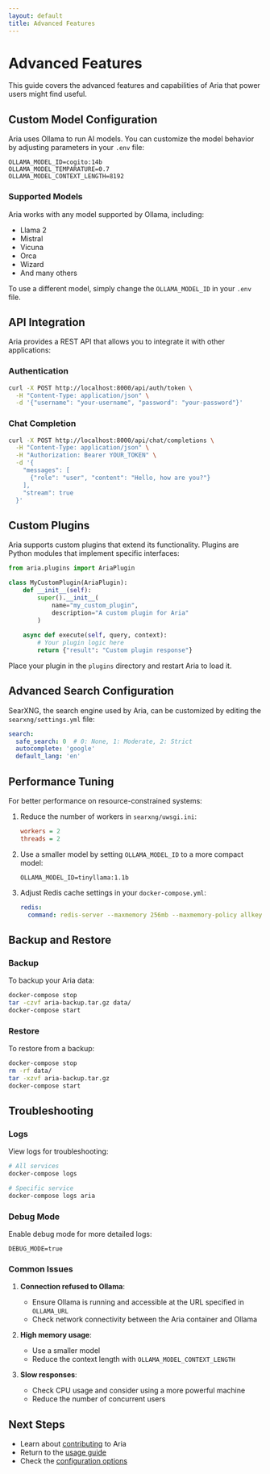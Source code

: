 ```yaml
---
layout: default
title: Advanced Features
---
```


# Advanced Features

This guide covers the advanced features and capabilities of Aria that power users might find useful.

## Custom Model Configuration

Aria uses Ollama to run AI models. You can customize the model behavior by adjusting parameters in your `.env` file:

```env
OLLAMA_MODEL_ID=cogito:14b
OLLAMA_MODEL_TEMPARATURE=0.7
OLLAMA_MODEL_CONTEXT_LENGTH=8192
```

### Supported Models

Aria works with any model supported by Ollama, including:

- Llama 2
- Mistral
- Vicuna
- Orca
- Wizard
- And many others

To use a different model, simply change the `OLLAMA_MODEL_ID` in your `.env` file.

## API Integration

Aria provides a REST API that allows you to integrate it with other applications:

### Authentication

```bash
curl -X POST http://localhost:8000/api/auth/token \
  -H "Content-Type: application/json" \
  -d '{"username": "your-username", "password": "your-password"}'
```

### Chat Completion

```bash
curl -X POST http://localhost:8000/api/chat/completions \
  -H "Content-Type: application/json" \
  -H "Authorization: Bearer YOUR_TOKEN" \
  -d '{
    "messages": [
      {"role": "user", "content": "Hello, how are you?"}
    ],
    "stream": true
  }'
```

## Custom Plugins

Aria supports custom plugins that extend its functionality. Plugins are Python modules that implement specific interfaces:

```python
from aria.plugins import AriaPlugin

class MyCustomPlugin(AriaPlugin):
    def __init__(self):
        super().__init__(
            name="my_custom_plugin",
            description="A custom plugin for Aria"
        )
    
    async def execute(self, query, context):
        # Your plugin logic here
        return {"result": "Custom plugin response"}
```

Place your plugin in the `plugins` directory and restart Aria to load it.

## Advanced Search Configuration

SearXNG, the search engine used by Aria, can be customized by editing the `searxng/settings.yml` file:

```yaml
search:
  safe_search: 0  # 0: None, 1: Moderate, 2: Strict
  autocomplete: 'google'
  default_lang: 'en'
```

## Performance Tuning

For better performance on resource-constrained systems:

1. Reduce the number of workers in `searxng/uwsgi.ini`:
   ```ini
   workers = 2
   threads = 2
   ```

2. Use a smaller model by setting `OLLAMA_MODEL_ID` to a more compact model:
   ```env
   OLLAMA_MODEL_ID=tinyllama:1.1b
   ```

3. Adjust Redis cache settings in your `docker-compose.yml`:
   ```yaml
   redis:
     command: redis-server --maxmemory 256mb --maxmemory-policy allkeys-lru
   ```

## Backup and Restore

### Backup

To backup your Aria data:

```bash
docker-compose stop
tar -czvf aria-backup.tar.gz data/
docker-compose start
```

### Restore

To restore from a backup:

```bash
docker-compose stop
rm -rf data/
tar -xzvf aria-backup.tar.gz
docker-compose start
```

## Troubleshooting

### Logs

View logs for troubleshooting:

```bash
# All services
docker-compose logs

# Specific service
docker-compose logs aria
```

### Debug Mode

Enable debug mode for more detailed logs:

```env
DEBUG_MODE=true
```

### Common Issues

1. **Connection refused to Ollama**:
   - Ensure Ollama is running and accessible at the URL specified in `OLLAMA_URL`
   - Check network connectivity between the Aria container and Ollama

2. **High memory usage**:
   - Use a smaller model
   - Reduce the context length with `OLLAMA_MODEL_CONTEXT_LENGTH`

3. **Slow responses**:
   - Check CPU usage and consider using a more powerful machine
   - Reduce the number of concurrent users

## Next Steps

- Learn about [contributing](/aria/contributing.html) to Aria
- Return to the [usage guide](/aria/usage.html)
- Check the [configuration options](/aria/configuration.html)

